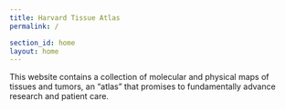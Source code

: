 ```yaml
---
title: Harvard Tissue Atlas 
permalink: /

section_id: home
layout: home
---
```


This website contains a collection of molecular and physical maps of tissues and tumors, an “atlas” that promises to fundamentally advance research and patient care. 